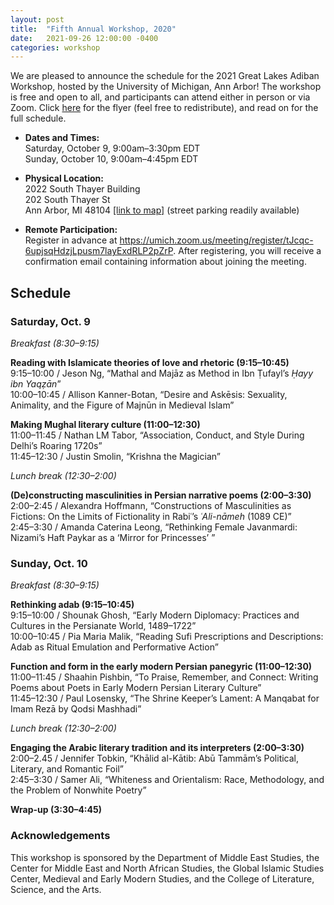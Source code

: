 ```yaml
---
layout: post
title:  "Fifth Annual Workshop, 2020"
date:   2021-09-26 12:00:00 -0400
categories: workshop
---
```



We are pleased to announce the schedule for the 2021 Great Lakes Adiban Workshop, hosted by the University of Michigan, Ann Arbor! The workshop is free and open to all, and participants can attend either in person or via Zoom. Click [here](https://sites.lsa.umich.edu/iranian-studies/wp-content/uploads/sites/537/2021/09/GLAS2021.pdf) for the flyer (feel free to redistribute), and read on for the full schedule.

* **Dates and Times:**\
Saturday, October 9, 9:00am–3:30pm EDT\
Sunday, October 10, 9:00am–4:45pm EDT

* **Physical Location:**\
2022 South Thayer Building\
202 South Thayer St\
Ann Arbor, MI 48104 [[link to map]](https://osm.org/go/ZXAuC8eY~--?m=) (street parking readily available)

* **Remote Participation:**\
Register in advance at <https://umich.zoom.us/meeting/register/tJcqc-6upjsqHdzjLpusm7layExdRLP2pZrP>. After registering, you will receive a confirmation email containing information about joining the meeting.

<!-- <iframe width="425" height="350" frameborder="0" scrolling="no" marginheight="0" marginwidth="0" src="https://www.openstreetmap.org/export/embed.html?bbox=-83.74217033386232%2C42.27872176507604%2C-83.73774468898775%2C42.281436523724835&amp;layer=mapnik&amp;marker=42.280078047599666%2C-83.73996194924985" style="border: 1px solid black"></iframe><br/><small><a href="https://www.openstreetmap.org/?mlat=42.28008&amp;mlon=-83.73996#map=18/42.28008/-83.73996">View Larger Map</a></small> -->


## Schedule

### Saturday, Oct. 9

*Breakfast (8:30–9:15)*

**Reading with Islamicate theories of love and rhetoric (9:15–10:45)**\
9:15–10:00 / Jeson Ng, “Mathal and Majāz as Method in Ibn Ṭufayl’s *Ḥayy ibn Yaqẓān*”\
10:00–10:45 / Allison Kanner-Botan, “Desire and Askēsis: Sexuality, Animality, and the Figure of Majnūn in Medieval Islam” 

**Making Mughal literary culture (11:00–12:30)**\
11:00–11:45 / Nathan LM Tabor, “Association, Conduct, and Style During Delhi’s Roaring 1720s”\
11:45–12:30 / Justin Smolin, “Krishna the Magician”

*Lunch break (12:30–2:00)*

**(De)constructing masculinities in Persian narrative poems (2:00–3:30)**\
2:00–2:45 / Alexandra Hoffmann, “Constructions of Masculinities as Fictions: On the Limits of Fictionality in Rabiʿ’s *ʿAli-nāmeh* (1089 CE)”\
2:45–3:30 / Amanda Caterina Leong, “Rethinking Female Javanmardi: Nizami’s Haft Paykar as a ‘Mirror for Princesses’ ”

### Sunday, Oct. 10

*Breakfast (8:30–9:15)*

**Rethinking adab (9:15–10:45)**\
9:15–10:00 / Shounak Ghosh, “Early Modern Diplomacy: Practices and Cultures in the Persianate World, 1489–1722”\
10:00–10:45 / Pia Maria Malik, “Reading Sufi Prescriptions and Descriptions: Adab as Ritual Emulation and Performative Action”

**Function and form in the early modern Persian panegyric (11:00–12:30)**
11:00–11:45 / Shaahin Pishbin, “To Praise, Remember, and Connect: Writing Poems about Poets in Early Modern Persian Literary Culture”\
11:45–12:30 / Paul Losensky, “The Shrine Keeper’s Lament: A Manqabat for Imam Rezā by Qodsi Mashhadi”

*Lunch break (12:30–2:00)*

**Engaging the Arabic literary tradition and its interpreters (2:00–3:30)**
2:00–2.45 / Jennifer Tobkin, “Khālid al-Kātib: Abū Tammām’s Political, Literary, and Romantic Foil”\
2:45–3:30 / Samer Ali, “Whiteness and Orientalism: Race, Methodology, and the Problem of Nonwhite Poetry”

**Wrap-up (3:30–4:45)**

### Acknowledgements
This workshop is sponsored by the Department of Middle East Studies, the Center for Middle East and North African Studies, the Global Islamic Studies Center, Medieval and Early Modern Studies, and the College of Literature, Science, and the Arts. 
